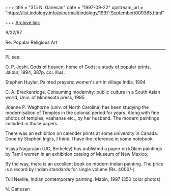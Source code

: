 +++
title = "315 N. Ganesan"
date = "1997-09-22"
upstream_url = "https://list.indology.info/pipermail/indology/1997-September/009365.html"

+++
[Archive link](https://list.indology.info/pipermail/indology/1997-September/009365.html)

9/22/97


   Re: Popular Religious  Art
  *****************************

Pl. see:

O. P. Joshi,
Gods of heaven, home of Gods:
a study of popular  prints.
Jaipur, 1994,  387p.  col. illus.


Stephen Huyler,
Painted prayers: women's art in village India,  1994

C. A. Breckenridge, Consuming  modernity:  public culture
in a South Asian  world,  Univ. of Minnesota press,  1995


Joanne P. Waghorne (univ. of North Carolina) has been studying
the modernisation of Temples in the colonial period for years.
Along with fine photos of temples, vaahanas etc., by her husband.
The modern paintings included in those papers.


There was an exhibition on calender prints at some university
in Canada. Done by Stephen Inglis, I think. I have the reference
in some notebook.

Vijaya Nagarajan (UC, Berkeley)  has published a paper on kOlam
paintings by Tamil women in an exhibition catalog of Museum of
New Mexico.

By the way, there is an excellent book on modern Indian
painting. The price is a record by Indian standards for single volume
(Rs. 4000/-)

Tuli Neville,  Indian contemporary painting.
Mapin,  1997  (350 color photos)


N. Ganesan



